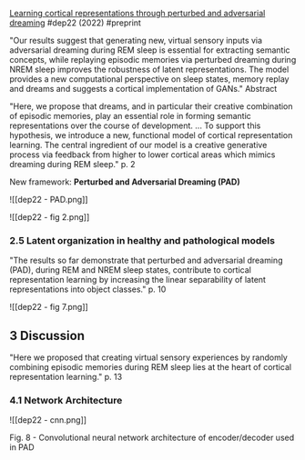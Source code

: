 [Learning cortical representations through perturbed and adversarial dreaming](https://doi.org/10.7554/eLife.76384) #dep22 (2022) #preprint

"Our results suggest that generating new, virtual sensory inputs via adversarial dreaming during REM sleep is essential for extracting semantic concepts, while replaying episodic memories via perturbed dreaming during NREM sleep improves the robustness of latent representations. The model provides a new computational perspective on sleep states, memory replay and dreams and suggests a cortical implementation of GANs." Abstract

"Here, we propose that dreams, and in particular their creative combination of episodic memories, play an essential role in forming semantic representations over the course of development. ... To support this hypothesis, we introduce a new, functional model of cortical representation learning. The central ingredient of our model is a creative generative process via feedback from higher to lower cortical areas which mimics dreaming during REM sleep." p. 2

New framework: **Perturbed and Adversarial Dreaming (PAD)**

![[dep22 - PAD.png]]

![[dep22 - fig 2.png]]

### 2.5 Latent organization in healthy and pathological models

"The results so far demonstrate that perturbed and adversarial dreaming (PAD), during REM and NREM sleep states, contribute to cortical representation learning by increasing the linear separability of latent representations into object classes." p. 10

![[dep22 - fig 7.png]]

## 3 Discussion

"Here we proposed that creating virtual sensory experiences by randomly combining episodic memories during REM sleep lies at the heart of cortical representation learning." p. 13

### 4.1 Network Architecture

![[dep22 - cnn.png]]

Fig. 8 - Convolutional neural network architecture of encoder/decoder used in PAD

